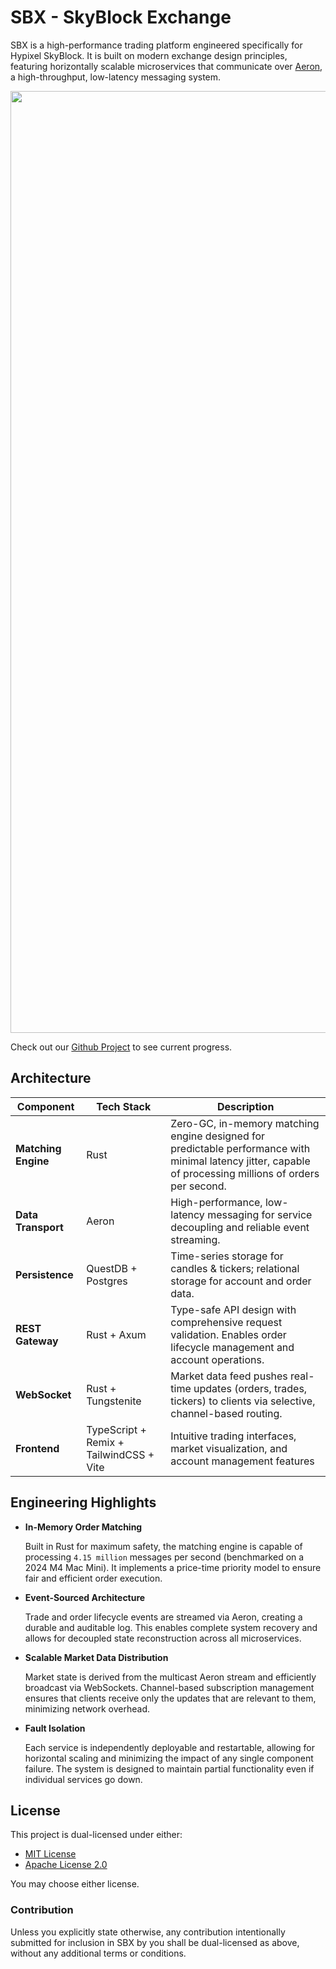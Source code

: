 # SBX - SkyBlock Exchange

SBX is a high-performance trading platform engineered specifically for Hypixel SkyBlock. It is built on modern exchange design principles, featuring horizontally scalable microservices that communicate over [Aeron](https://github.com/aeron-io/aeron), a high-throughput, low-latency messaging system.

<div align="center">
    
<img width="1507" src="https://github.com/user-attachments/assets/2cab6199-5f6e-4a54-af00-5906d71e0af8" />
</p>

</div>
 
Check out our [Github Project](https://github.com/users/awesomepandapig/projects/6) to see current progress.

## Architecture

| Component           | Tech Stack                 | Description                                                               |
| ------------------- | -------------------------- | ------------------------------------------------------------------- |
| **Matching Engine** | Rust                       | Zero-GC, in-memory matching engine designed for predictable performance with minimal latency jitter, capable of processing millions of orders per second. |
| **Data Transport**  | Aeron                      | High-performance, low-latency messaging for service decoupling and reliable event streaming.        |
| **Persistence**     | QuestDB + Postgres         | Time-series storage for candles & tickers; relational storage for account and order data.   |
| **REST Gateway**    | Rust + Axum                | Type-safe API design with comprehensive request validation. Enables order lifecycle management and account operations. |
| **WebSocket**       | Rust + Tungstenite         | Market data feed pushes real-time updates (orders, trades, tickers) to clients via selective, channel-based routing. |
| **Frontend**        | TypeScript + Remix + TailwindCSS + Vite | Intuitive trading interfaces, market visualization, and account management features |


## Engineering Highlights

* **In-Memory Order Matching**
  
  Built in Rust for maximum safety, the matching engine is capable of processing `4.15 million` messages per second (benchmarked on a 2024 M4 Mac Mini). It implements a price-time priority model to ensure fair and efficient order execution.

* **Event-Sourced Architecture**
  
  Trade and order lifecycle events are streamed via Aeron, creating a durable and auditable log. This enables complete system recovery and allows for decoupled state reconstruction across all microservices.

* **Scalable Market Data Distribution**
  
  Market state is derived from the multicast Aeron stream and efficiently broadcast via WebSockets. Channel-based subscription management ensures that clients receive only the updates that are relevant to them, minimizing network overhead.

* **Fault Isolation**

  Each service is independently deployable and restartable, allowing for horizontal scaling and minimizing the impact of any single component failure. The system is designed to maintain partial functionality even if individual services go down.

## License

This project is dual-licensed under either:

* [MIT License](./LICENSE-MIT)
* [Apache License 2.0](./LICENSE-APACHE)

You may choose either license.

### Contribution

Unless you explicitly state otherwise, any contribution intentionally submitted
for inclusion in SBX by you shall be dual-licensed as above, without any additional
terms or conditions.
